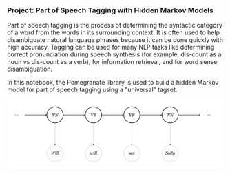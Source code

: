 [image1]: _post-hmm.png "Simulator"

### Project: Part of Speech Tagging with Hidden Markov Models

Part of speech tagging is the process of determining the syntactic category of a word from the words in its surrounding context. It is often used to help disambiguate natural language phrases because it can be done quickly with high accuracy. Tagging can be used for many NLP tasks like determining correct pronunciation during speech synthesis (for example, dis-count as a noun vs dis-count as a verb), for information retrieval, and for word sense disambiguation.

In this notebook, the Pomegranate library is used to build a hidden Markov model for part of speech tagging using a "universal" tagset. 


![alt text][image1] 

